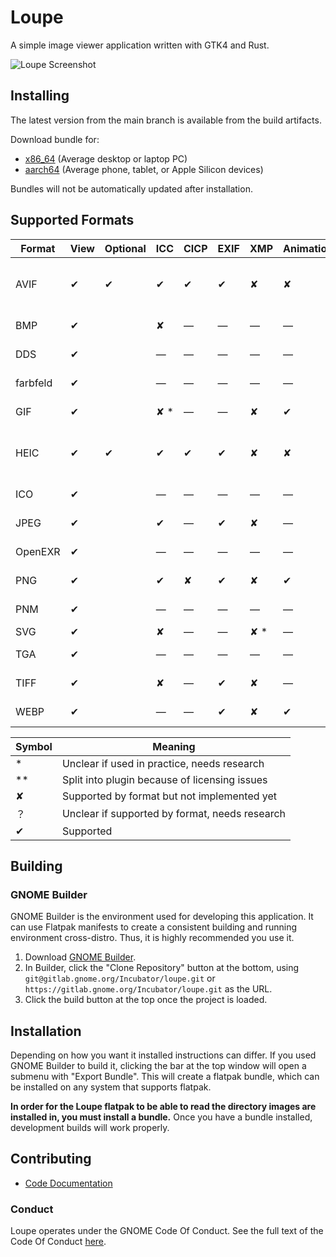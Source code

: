 # Loupe

A simple image viewer application written with GTK4 and Rust.

![Loupe Screenshot](https://gitlab.gnome.org/Incubator/loupe/uploads/863131c1292cb9f1b32fbef39f266bcf/image.png)

## Installing

The latest version from the main branch is available from the build artifacts.

Download bundle for:

* [x86_64](https://gitlab.gnome.org/api/v4/projects/13923/jobs/artifacts/main/raw/org.gnome.Loupe.Devel.flatpak?job=flatpak) (Average desktop or laptop PC)
* [aarch64](https://gitlab.gnome.org/api/v4/projects/13923/jobs/artifacts/main/raw/org.gnome.Loupe.Devel.flatpak?job=flatpak@aarch64) (Average phone, tablet, or Apple Silicon devices)

Bundles will not be automatically updated after installation.

## Supported Formats

| Format    | View | Optional | ICC | CICP | EXIF | XMP | Animation | Library                    |
|-----------|------|----------|-----|------|------|-----|-----------|----------------------------|
| AVIF      | ✔    | ✔        | ✔   | ✔    | ✔    | ✘   | ✘         | libheif-rs + libheif (C++) |
| BMP       | ✔    |          | ✘   | —    | —    | —   | —         | image-rs                   |
| DDS       | ✔    |          | —   | —    | —    | —   | —         | image-rs                   |
| farbfeld  | ✔    |          | —   | —    | —    | —   | —         | image-rs                   |
| GIF       | ✔    |          | ✘ * | —    | —    | ✘   | ✔         | image-rs                   |
| HEIC      | ✔    | ✔        | ✔   | ✔    | ✔    | ✘   | ✘         | libheif-rs + libheif (C++) |
| ICO       | ✔    |          | —   | —    | —    | —   | —         | image-rs                   |
| JPEG      | ✔    |          | ✔   | —    | ✔    | ✘   | —         | image-rs                   |
| OpenEXR   | ✔    |          | —   | —    | —    | —   | —         | image-rs                   |
| PNG       | ✔    |          | ✔   | ✘    | ✔    | ✘   | ✔         | image-rs                   |
| PNM       | ✔    |          | —   | —    | —    | —   | —         | image-rs                   |
| SVG       | ✔    |          | ✘   | —    | —    | ✘ * | —         | librsvg                    |
| TGA       | ✔    |          | —   | —    | —    | —   | —         | image-rs                   |
| TIFF      | ✔    |          | ✘   | —    | ✔    | ✘   | —         | image-rs                   |
| WEBP      | ✔    |          | —   | —    | ✔    | ✘   | ✔         | image-rs                   |

| Symbol | Meaning                                        |
|--------|------------------------------------------------|
| *      | Unclear if used in practice, needs research    |
| **     | Split into plugin because of licensing issues  |
| ✘      | Supported by format but not implemented yet    |
| ？      | Unclear if supported by format, needs research |
| ✔      | Supported                                      |

## Building

### GNOME Builder

GNOME Builder is the environment used for developing this application. It can use Flatpak manifests to create a consistent building and running environment cross-distro. Thus, it is highly
recommended you use it.

1. Download [GNOME Builder](https://flathub.org/apps/details/org.gnome.Builder).
2. In Builder, click the "Clone Repository" button at the bottom, using `git@gitlab.gnome.org/Incubator/loupe.git`
or `https://gitlab.gnome.org/Incubator/loupe.git` as the URL.
3. Click the build button at the top once the project is loaded.


## Installation

Depending on how you want it installed instructions can differ. If you
used GNOME Builder to build it, clicking the bar at the top window will 
open a submenu with "Export Bundle". This will create a flatpak bundle,
which can be installed on any system that supports flatpak.

**In order for the Loupe flatpak to be able to read the directory images are installed in, you must install a bundle.**
Once you have a bundle installed, development builds will work properly.

## Contributing

- [Code Documentation](https://incubator.pages.gitlab.gnome.org/loupe/doc/loupe/)

### Conduct

Loupe operates under the GNOME Code Of Conduct. See the full
text of the Code Of Conduct [here](CODE_OF_CONDUCT.md).
